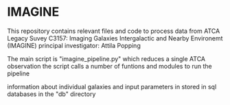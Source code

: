 # IMAGINE

This repository contains relevant files and code to process data from ATCA Legacy Suvey C3157:
Imaging Galaxies Intergalactic and Nearby Environemt (IMAGINE)
principal investigator: Attila Popping

The main script is "imagine_pipeline.py" which reduces a single ATCA observation
the script calls a number of funtions and modules to run the pipeline

information about individual galaxies and input parameters in stored in sql databases in the "db" directory


